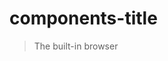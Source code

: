 # components-title

> The built-in browser <title> component lets you specify the title of the document.



The [built-in browser `<title>` component](https://developer.mozilla.org/en-US/docs/Web/HTML/Element/title) lets you specify the title of the document.

    <title>My Blog</title>

*   [Reference](#reference)
    *   [`<title>`](#title)
*   [Usage](#usage)
    *   [Set the document title](#set-the-document-title)
    *   [Use variables in the title](#use-variables-in-the-title)

* * *

## Reference[](#reference "Link for Reference")

### `<title>`[](#title "Link for this heading")

To specify the title of the document, render the [built-in browser `<title>` component](https://developer.mozilla.org/en-US/docs/Web/HTML/Element/title). You can render `<title>` from any component and React will always place the corresponding DOM element in the document head.

    <title>My Blog</title>

[See more examples below.](#usage)

#### Props[](#props "Link for Props")

`<title>` supports all [common element props.](about:/reference/react-dom/components/common#props)

*   `children`: `<title>` accepts only text as a child. This text will become the title of the document. You can also pass your own components as long as they only render text.

#### Special rendering behavior[](#special-rendering-behavior "Link for Special rendering behavior")

React will always place the DOM element corresponding to the `<title>` component within the document’s `<head>`, regardless of where in the React tree it is rendered. The `<head>` is the only valid place for `<title>` to exist within the DOM, yet it’s convenient and keeps things composable if a component representing a specific page can render its `<title>` itself.

There are two exception to this:

*   If `<title>` is within an `<svg>` component, then there is no special behavior, because in this context it doesn’t represent the document’s title but rather is an [accessibility annotation for that SVG graphic](https://developer.mozilla.org/en-US/docs/Web/SVG/Element/title).
*   If the `<title>` has an [`itemProp`](https://developer.mozilla.org/en-US/docs/Web/HTML/Global_attributes/itemprop) prop, there is no special behavior, because in this case it doesn’t represent the document’s title but rather metadata about a specific part of the page.

### Pitfall

Only render a single `<title>` at a time. If more than one component renders a `<title>` tag at the same time, React will place all of those titles in the document head. When this happens, the behavior of browsers and search engines is undefined.

* * *

## Usage[](#usage "Link for Usage")

### Set the document title[](#set-the-document-title "Link for Set the document title")

Render the `<title>` component from any component with text as its children. React will put a `<title>` DOM node in the document `<head>`.

### Use variables in the title[](#use-variables-in-the-title "Link for Use variables in the title")

The children of the `<title>` component must be a single string of text. (Or a single number or a single object with a `toString` method.) It might not be obvious, but using JSX curly braces like this:

    <title>Results page {pageNumber}</title> // 🔴 Problem: This is not a single string

… actually causes the `<title>` component to get a two-element array as its children (the string `"Results page"` and the value of `pageNumber`). This will cause an error. Instead, use string interpolation to pass `<title>` a single string:

    <title>{`Results page ${pageNumber}`}</title>
